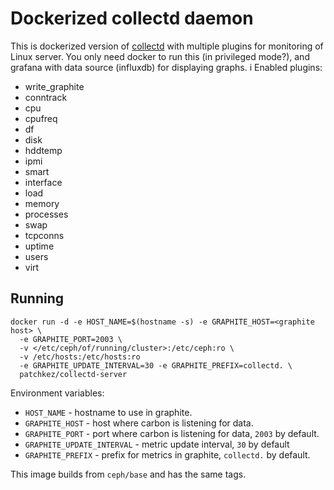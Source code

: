 # Dockerized collectd daemon 

This is dockerized version of [collectd](https://collectd.org/) with multiple plugins for monitoring of Linux server.
You only need docker to run this (in privileged mode?), and grafana with data source (influxdb) for displaying graphs.
i
Enabled plugins:
- write_graphite
- conntrack
- cpu
- cpufreq
- df
- disk
- hddtemp
- ipmi
- smart
- interface
- load
- memory
- processes
- swap
- tcpconns
- uptime
- users
- virt



## Running

```
docker run -d -e HOST_NAME=$(hostname -s) -e GRAPHITE_HOST=<graphite host> \
  -e GRAPHITE_PORT=2003 \
  -v </etc/ceph/of/running/cluster>:/etc/ceph:ro \
  -v /etc/hosts:/etc/hosts:ro
  -e GRAPHITE_UPDATE_INTERVAL=30 -e GRAPHITE_PREFIX=collectd. \
  patchkez/collectd-server
```

Environment variables:

* `HOST_NAME` - hostname to use in graphite.
* `GRAPHITE_HOST` - host where carbon is listening for data.
* `GRAPHITE_PORT` - port where carbon is listening for data, `2003` by default.
* `GRAPHITE_UPDATE_INTERVAL` - metric update interval, `30` by default
* `GRAPHITE_PREFIX` - prefix for metrics in graphite, `collectd.` by default.

This image builds from `ceph/base` and has the same tags.
